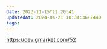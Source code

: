 ```yaml
---
date: 2023-11-15T22:20:41
updatedAt: 2024-04-21 18:34:36+2440
tags: 
---
```

https://dev.gmarket.com/52